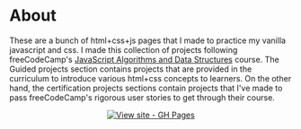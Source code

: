 # About
These are a bunch of html+css+js pages that I made to practice my vanilla javascript and css. I made this collection of projects following freeCodeCamp's [JavaScript Algorithms and Data Structures](https://www.freecodecamp.org/learn/javascript-algorithms-and-data-structures-v8) course. The Guided projects section contains projects that are provided in the curriculum to introduce various html+css concepts to learners. On the other hand, the certification projects sections contain projects that I've made to pass freeCodeCamp's rigorous user stories to get through their course.

<div align="center">



[![View site - GH Pages](https://img.shields.io/badge/View_site-GH_Pages-2ea44f?style=for-the-badge)](https://bharath314.github.io/fCC-JS/)

</div>
